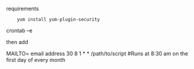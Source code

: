 requirements
        
        yum install yum-plugin-security
        

crontab –e 

then add 

MAILTO= email address 
30 8 1 * *  /path/to/script #Runs at 8:30 am on the first day of every month
